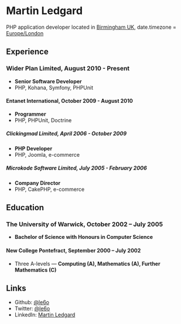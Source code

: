 Martin Ledgard
==============

PHP application developer located in [Birmingham UK][], date.timezone = [Europe/London][]

## Experience

### Wider Plan Limited, August 2010 - Present
* **Senior Software Developer**
* PHP, Kohana, Symfony, PHPUnit

#### Entanet International, October 2009 - August 2010
* **Programmer**
* PHP, PHPUnit, Doctrine

##### Clickingmad Limited, April 2006 - October 2009
* **PHP Developer**
* PHP, Joomla, e-commerce

##### Microkode Software Limited, July 2005 - February 2006
* **Company Director**
* PHP, CakePHP, e-commerce

## Education

### The University of Warwick, October 2002 – July 2005
* **Bachelor of Science with Honours in Computer Science**

#### New College Pontefract, September 2000 – July 2002
* Three A-levels — **Computing (A), Mathematics (A), Further Mathematics (C)**

## Links

* Github:   [@le6o](http://github.com/le6o)
* Twitter:  [@le6o](http://twitter.com/le6o)
* LinkedIn: [Martin Ledgard](http://uk.linkedin.com/in/ledgard)

[Birmingham UK]: https://www.google.co.uk/maps/preview/@52.4774376,-1.8636315,11z
[Europe/London]: http://www.timeanddate.com/worldclock/city.html?n=136